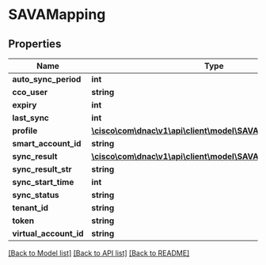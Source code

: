 # SAVAMapping

## Properties
Name | Type | Description | Notes
------------ | ------------- | ------------- | -------------
**auto_sync_period** | **int** |  | [optional] 
**cco_user** | **string** |  | [optional] 
**expiry** | **int** |  | [optional] 
**last_sync** | **int** |  | [optional] 
**profile** | [**\cisco\com\dnac\v1\api\client\model\SAVAMappingProfile**](SAVAMappingProfile.md) |  | [optional] 
**smart_account_id** | **string** |  | [optional] 
**sync_result** | [**\cisco\com\dnac\v1\api\client\model\SAVAMappingSyncResult**](SAVAMappingSyncResult.md) |  | [optional] 
**sync_result_str** | **string** |  | [optional] 
**sync_start_time** | **int** |  | [optional] 
**sync_status** | **string** |  | [optional] 
**tenant_id** | **string** |  | [optional] 
**token** | **string** |  | [optional] 
**virtual_account_id** | **string** |  | [optional] 

[[Back to Model list]](../README.md#documentation-for-models) [[Back to API list]](../README.md#documentation-for-api-endpoints) [[Back to README]](../README.md)


